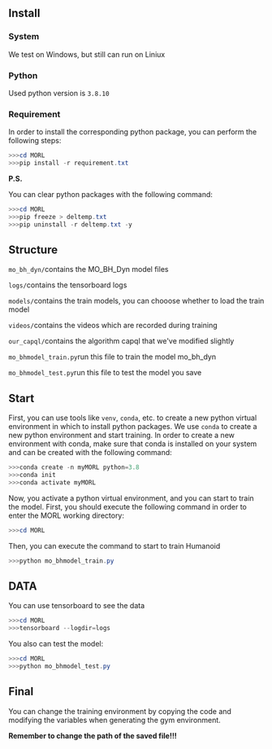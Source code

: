 ## Install

### System

We test on Windows, but still can run on Liniux

### Python

Used python version is `3.8.10`

### Requirement

In order to install the corresponding python package, you can perform the following steps:

```powershell
>>>cd MORL
>>>pip install -r requirement.txt
```

**P.S.**

You can clear python packages with the following command:

```powershell
>>>cd MORL
>>>pip freeze > deltemp.txt
>>>pip uninstall -r deltemp.txt -y
```

## Structure

`mo_bh_dyn/`contains the MO_BH_Dyn model files

`logs/`contains the tensorboard logs

`models/`contains the train models, you can chooose whether to load the train model

`videos/`contains the videos which are recorded during training

`our_capql/`contains the algorithm capql that we've modified slightly 

`mo_bhmodel_train.py`run this file to train the model mo_bh_dyn

`mo_bhmodel_test.py`run this file to test the model you save

## Start

First, you can use tools like `venv`, `conda`, etc. to create a new python virtual environment in which to install python packages. We use `conda` to create a new python environment and start training. In order to create a new environment with conda, make sure that conda is installed on your system and can be created with the following command:

```powershell
>>>conda create -n myMORL python=3.8
>>>conda init
>>>conda activate myMORL
```

Now, you activate a python virtual environment, and you can start to train the model. First, you should execute the following command in order to enter the MORL working directory:

```powershell
>>>cd MORL
```

Then, you can execute the command to start to train Humanoid

```powershell
>>>python mo_bhmodel_train.py
```

## DATA

You can use tensorboard to see the data

```powershell
>>>cd MORL
>>>tensorboard --logdir=logs
```

You also can test the model:

```powershell
>>>cd MORL
>>>python mo_bhmodel_test.py
```

## Final

You can change the training environment by copying the code and modifying the variables when generating the gym environment.

**Remember to change the path of the saved file!!!**